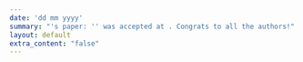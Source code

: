 ```yaml
---
date: 'dd mm yyyy'
summary: "'s paper: '' was accepted at . Congrats to all the authors!"
layout: default
extra_content: "false"
---
```


